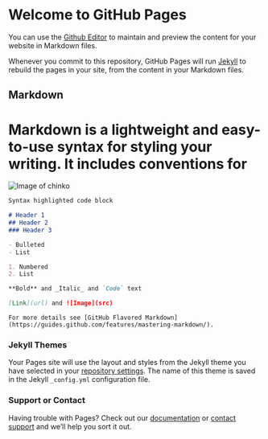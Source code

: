 # Welcome to GitHub Pages

You can use the [Github Editor](https://github.com/faizmd12/firstweb/edit/master/README.md) to maintain and preview the content for your website in Markdown files.

Whenever you commit to this repository, GitHub Pages will run [Jekyll](https://jekyllrb.com/) to rebuild the pages in your site, from the content in your Markdown files.

## Markdown

# Markdown is a lightweight and easy-to-use syntax for styling your writing. It includes conventions for
![Image of chinko](https://blog.robotiq.com/hs-fs/hubfs/darpa_4.jpg?t=1519399032042&width=326&height=244&name=darpa_4.jpg)
```markdown
Syntax highlighted code block

# Header 1
## Header 2
### Header 3

- Bulleted
- List

1. Numbered
2. List

**Bold** and _Italic_ and `Code` text

[Link](url) and ![Image](src)
```
``
For more details see [GitHub Flavored Markdown](https://guides.github.com/features/mastering-markdown/).
``
### Jekyll Themes

Your Pages site will use the layout and styles from the Jekyll theme you have selected in your [repository settings](https://github.com/faizmd12/firstweb/settings). The name of this theme is saved in the Jekyll `_config.yml` configuration file.

### Support or Contact

Having trouble with Pages? Check out our [documentation](https://help.github.com/categories/github-pages-basics/) or [contact support](https://github.com/contact) and we’ll help you sort it out.
